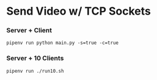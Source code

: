 # Send Video w/ TCP Sockets

### Server + Client
```shell
pipenv run python main.py -s=true -c=true
```

### Server + 10 Clients
```shell
pipenv run ./run10.sh
```
